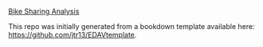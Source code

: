 [Bike Sharing Analysis](https://r3qin.github.io/bikesharing/)



This repo was initially generated from a bookdown template available here: https://github.com/jtr13/EDAVtemplate.
